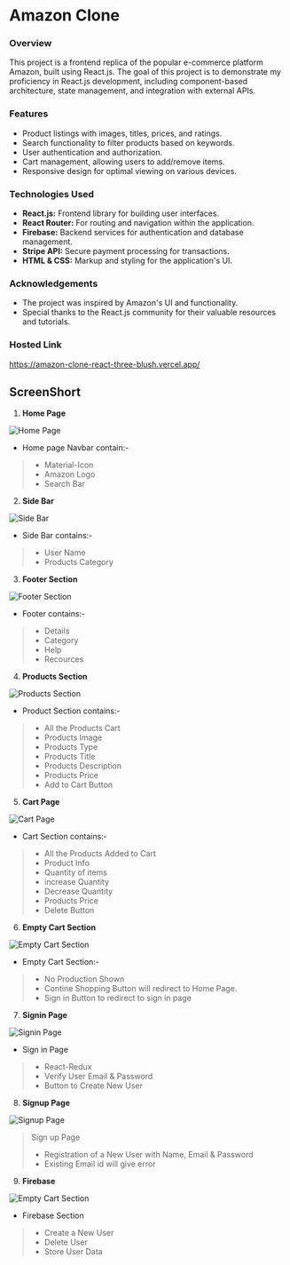 
# Amazon Clone

### Overview
This project is a frontend replica of the popular e-commerce platform Amazon, built using React.js. The goal of this project is to demonstrate my proficiency in React.js development, including component-based architecture, state management, and integration with external APIs.

### Features
* Product listings with images, titles, prices, and ratings.
* Search functionality to filter products based on keywords.
* User authentication and authorization.
* Cart management, allowing users to add/remove items.
* Responsive design for optimal viewing on various devices.

### Technologies Used
* __React.js:__ Frontend library for building user interfaces.
* __React Router:__ For routing and navigation within the application.
* __Firebase:__ Backend services for authentication and database management.
* __Stripe API:__ Secure payment processing for transactions.
* __HTML & CSS:__ Markup and styling for the application's UI.

### Acknowledgements
* The project was inspired by Amazon's UI and functionality.
* Special thanks to the React.js community for their valuable resources and tutorials.

### Hosted Link
https://amazon-clone-react-three-blush.vercel.app/


## ScreenShort

1. __Home Page__

![Home Page](./public/screenshort/Home-page.png)

* Home page Navbar contain:-
>* Material-Icon
>* Amazon Logo
>* Search Bar

2. __Side Bar__

![Side Bar](./public/screenshort/Side-Bar.png)

* Side Bar contains:-
>* User Name
>* Products Category 

3. __Footer Section__

![Footer Section](./public/screenshort/Footer-Section.png)

* Footer contains:-
>* Details
>* Category
>* Help
>* Recources

4. __Products Section__

![Products Section](./public/screenshort/Product-cart-Section.png)

* Product Section contains:-
>* All the Products Cart
>* Products Image
>* Products Type
>* Products Title
>* Products Description
>* Products Price
>* Add to Cart Button

5. __Cart Page__

![Cart Page](./public/screenshort/Cart.png)
* Cart Section contains:-
>* All the Products Added to Cart
>* Product Info
>* Quantity of items 
>* increase Quantity
>* Decrease Quantity
>* Products Price
>* Delete Button

6. __Empty Cart Section__

![Empty Cart Section](./public/screenshort/Empty-Cart.png)
* Empty Cart Section:-
>* No Production Shown
>* Contine Shopping Button will redirect to Home Page.
>* Sign in Button to redirect to sign in page

7. __Signin Page__

![Signin Page](./public/screenshort/Sign-in.png)
* Sign in Page
>* React-Redux
>* Verify User Email & Password
>* Button to Create New User

8. __Signup Page__

![Signup Page](./public/screenshort/Sign-up.png)
> Sign up Page
>* Registration of a New User with Name, Email & Password
>* Existing Email id will give error

9. __Firebase__

![Empty Cart Section](./public/screenshort/FireBase.png)

* Firebase Section
>* Create a New User
>* Delete User
>* Store User Data
